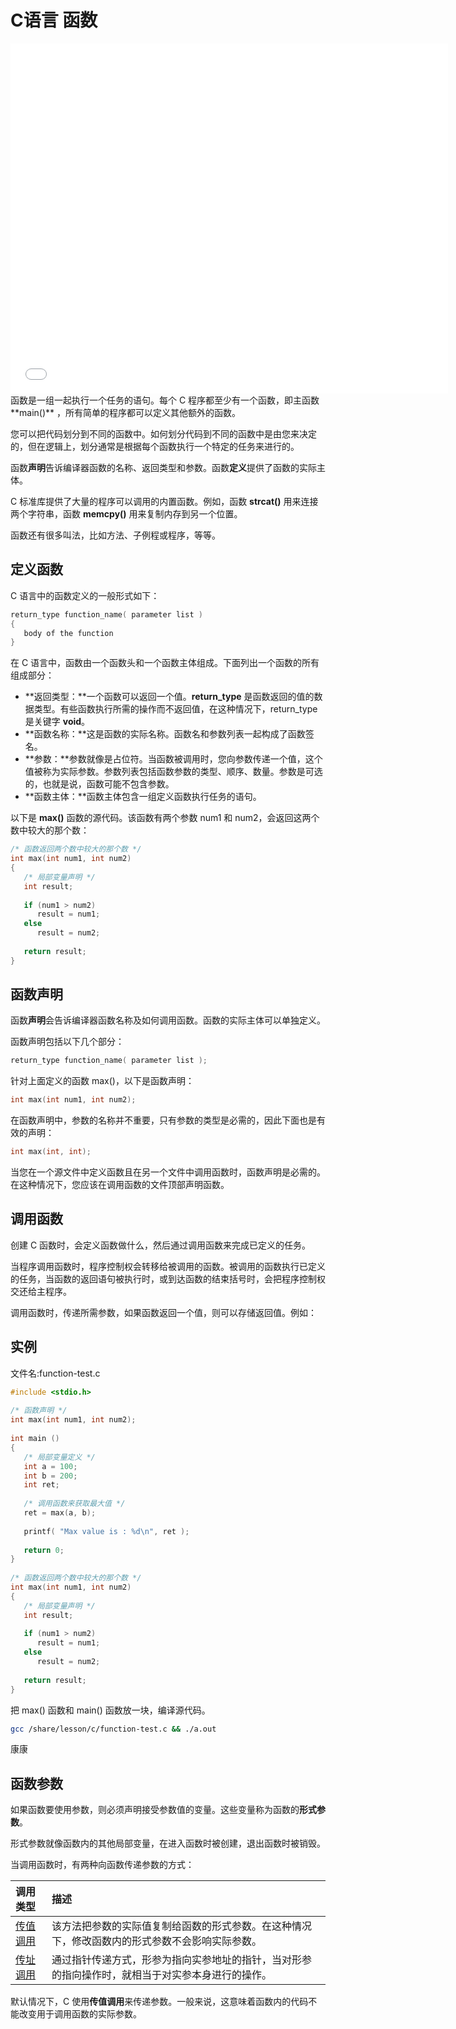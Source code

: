 # C语言 函数

<iframe src="//player.bilibili.com/player.html?aid=840118055&bvid=BV1s54y1d7ym&cid=174112478&page=1" scrolling="no" border="0" frameborder="no" framespacing="0" allowfullscreen="true" width="700" height="560" > </iframe>
函数是一组一起执行一个任务的语句。每个 C 程序都至少有一个函数，即主函数 **main()** ，所有简单的程序都可以定义其他额外的函数。

您可以把代码划分到不同的函数中。如何划分代码到不同的函数中是由您来决定的，但在逻辑上，划分通常是根据每个函数执行一个特定的任务来进行的。

函数**声明**告诉编译器函数的名称、返回类型和参数。函数**定义**提供了函数的实际主体。

C 标准库提供了大量的程序可以调用的内置函数。例如，函数 **strcat()** 用来连接两个字符串，函数 **memcpy()** 用来复制内存到另一个位置。

函数还有很多叫法，比如方法、子例程或程序，等等。

## 定义函数

C 语言中的函数定义的一般形式如下：

```c
return_type function_name( parameter list )
{
   body of the function
}
```

在 C 语言中，函数由一个函数头和一个函数主体组成。下面列出一个函数的所有组成部分：

- **返回类型：**一个函数可以返回一个值。**return_type** 是函数返回的值的数据类型。有些函数执行所需的操作而不返回值，在这种情况下，return_type 是关键字 **void**。
- **函数名称：**这是函数的实际名称。函数名和参数列表一起构成了函数签名。
- **参数：**参数就像是占位符。当函数被调用时，您向参数传递一个值，这个值被称为实际参数。参数列表包括函数参数的类型、顺序、数量。参数是可选的，也就是说，函数可能不包含参数。
- **函数主体：**函数主体包含一组定义函数执行任务的语句。

以下是 **max()** 函数的源代码。该函数有两个参数 num1 和 num2，会返回这两个数中较大的那个数：

```c
/* 函数返回两个数中较大的那个数 */
int max(int num1, int num2) 
{
   /* 局部变量声明 */
   int result;
 
   if (num1 > num2)
      result = num1;
   else
      result = num2;
 
   return result; 
}
```

## 函数声明

函数**声明**会告诉编译器函数名称及如何调用函数。函数的实际主体可以单独定义。

函数声明包括以下几个部分：

```c
return_type function_name( parameter list );
```

针对上面定义的函数 max()，以下是函数声明：

```c
int max(int num1, int num2);
```

在函数声明中，参数的名称并不重要，只有参数的类型是必需的，因此下面也是有效的声明：

```c
int max(int, int);
```

当您在一个源文件中定义函数且在另一个文件中调用函数时，函数声明是必需的。在这种情况下，您应该在调用函数的文件顶部声明函数。

## 调用函数

创建 C 函数时，会定义函数做什么，然后通过调用函数来完成已定义的任务。

当程序调用函数时，程序控制权会转移给被调用的函数。被调用的函数执行已定义的任务，当函数的返回语句被执行时，或到达函数的结束括号时，会把程序控制权交还给主程序。

调用函数时，传递所需参数，如果函数返回一个值，则可以存储返回值。例如：

## 实例

文件名:function-test.c

```c
#include <stdio.h>
 
/* 函数声明 */
int max(int num1, int num2);
 
int main ()
{
   /* 局部变量定义 */
   int a = 100;
   int b = 200;
   int ret;
 
   /* 调用函数来获取最大值 */
   ret = max(a, b);
 
   printf( "Max value is : %d\n", ret );
 
   return 0;
}
 
/* 函数返回两个数中较大的那个数 */
int max(int num1, int num2) 
{
   /* 局部变量声明 */
   int result;
 
   if (num1 > num2)
      result = num1;
   else
      result = num2;
 
   return result; 
}
```

把 max() 函数和 main() 函数放一块，编译源代码。

```bash
gcc /share/lesson/c/function-test.c && ./a.out
```

康康

## 函数参数

如果函数要使用参数，则必须声明接受参数值的变量。这些变量称为函数的**形式参数**。

形式参数就像函数内的其他局部变量，在进入函数时被创建，退出函数时被销毁。

当调用函数时，有两种向函数传递参数的方式：

| 调用类型                                  | 描述                                                         |
| :---------------------------------------- | :----------------------------------------------------------- |
| [传值调用](./function-call-by-value.html) | 该方法把参数的实际值复制给函数的形式参数。在这种情况下，修改函数内的形式参数不会影响实际参数。 |
| [传址调用](./function-call-by-ref.html)   | 通过指针传递方式，形参为指向实参地址的指针，当对形参的指向操作时，就相当于对实参本身进行的操作。 |

默认情况下，C 使用**传值调用**来传递参数。一般来说，这意味着函数内的代码不能改变用于调用函数的实际参数。